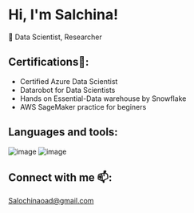 # Hi, I'm Salchina!
🔭 Data Scientist, Researcher

## Certifications🌱:
- Certified Azure Data Scientist
- Datarobot for Data Scientists
- Hands on Essential-Data warehouse by Snowflake
- AWS SageMaker practice for beginers

## Languages and tools:
![image](https://github.com/SalochinaOad/SalochinaOad/assets/55360277/0d89b705-f2ba-48a5-9947-d07d5cc8c871)  ![image](https://github.com/SalochinaOad/SalochinaOad/assets/55360277/0b0bea35-ee43-4830-9257-76034cb65756)


## Connect with me 📫:
Salochinaoad@gmail.com



